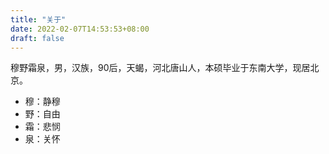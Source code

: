 ```yaml
---
title: "关于"
date: 2022-02-07T14:53:53+08:00
draft: false
---
```

穆野霜泉，男，汉族，90后，天蝎，河北唐山人，本硕毕业于东南大学，现居北京。

* 穆：静穆
* 野：自由
* 霜：悲悯
* 泉：关怀
